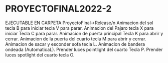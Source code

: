 # PROYECTOFINAL2022-2
EJECUTABLE EN CARPETA ProyectoFinal->Release/n
Animacion del sol tecla B para iniciar tecla V para parar.
Animacion del Pajaro tecla X para iniciar Tecla C para parar.
Animacion de puerta principal Tecla K para abrir y cerrar.
Animacion de la puerta del cuarto tecla M para abrir y cerrar.
Animacion de sacar y esconder sofa tecla L.
Animacion de bandera ondeada (AutomaticaL).
Prender luces pointlight del cuarto Tecla P.
Prender luces spotlight del cuarto tecla O.
